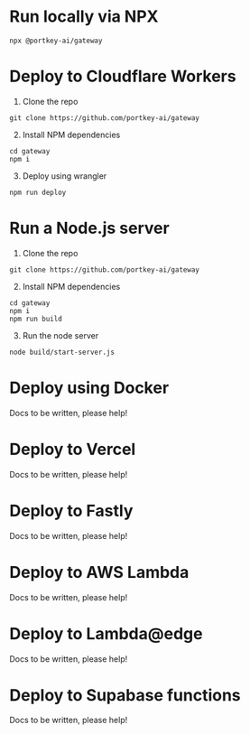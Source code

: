 # Run locally via NPX
```
npx @portkey-ai/gateway
```

# Deploy to Cloudflare Workers

1. Clone the repo
```
git clone https://github.com/portkey-ai/gateway
```
2. Install NPM dependencies
```
cd gateway
npm i
```
3. Deploy using wrangler
```
npm run deploy
```

# Run a Node.js server
1. Clone the repo
```
git clone https://github.com/portkey-ai/gateway
```
2. Install NPM dependencies
```
cd gateway
npm i
npm run build
```
3. Run the node server
```
node build/start-server.js
```

# Deploy using Docker
Docs to be written, please help!

# Deploy to Vercel
Docs to be written, please help!

# Deploy to Fastly
Docs to be written, please help!

# Deploy to AWS Lambda
Docs to be written, please help!

# Deploy to Lambda@edge
Docs to be written, please help!

# Deploy to Supabase functions
Docs to be written, please help!
